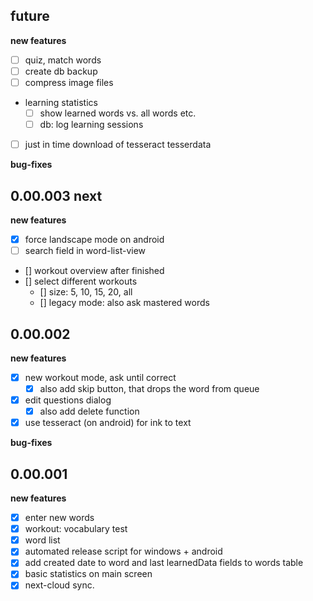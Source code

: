 

## future

**new features**
* [ ] quiz, match words
* [ ] create db backup
* [ ] compress image files
* learning statistics
  * [ ] show learned words vs. all words etc.
  * [ ] db: log learning sessions
* [ ] just in time download of tesseract tesserdata

**bug-fixes**

## 0.00.003 next

**new features**
* [x] force landscape mode on android
* [ ] search field in word-list-view
* [] workout overview after finished
* [] select different workouts
  * [] size: 5, 10, 15, 20, all
  * [] legacy mode: also ask mastered words

## 0.00.002

**new features**
* [x] new workout mode, ask until correct
  * [x] also add skip button, that drops the word from queue
* [x] edit questions dialog
  * [x] also add delete function
* [x] use tesseract (on android) for ink to text

**bug-fixes**

## 0.00.001

**new features**
* [x] enter new words
* [x] workout: vocabulary test
* [x] word list
* [x] automated release script for windows + android
* [x] add created date to word and last learnedData fields to words table
* [x] basic statistics on main screen
* [x] next-cloud sync.
